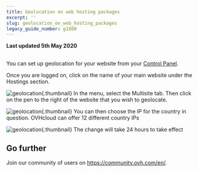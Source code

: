 ```yaml
---
title: Geolocation on web hosting packages
excerpt: ''
slug: geolocation_on_web_hosting_packages
legacy_guide_number: g1880
---
```


**Last updated 5th May 2020**

## 
You can set up geolocation for your website from your [Control Panel](https://ca.ovh.com/auth/?action=gotomanager&from=https://www.ovh.com/sg/&ovhSubsidiary=sg).

Once you are logged on, click on the name of your main website under the Hostings section.

![geolocation](images/2792.png){.thumbnail}
In the menu, select the Multisite tab.
Then click on the pen to the right of the website that you wish to geolocate.

![geolocation](images/2793.png){.thumbnail}
You can then choose the IP for the country in question. 
OVHcloud can offer 12 different country IPs

![geolocation](images/2794.png){.thumbnail}
The change will take 24 hours to take effect

## Go further

Join our community of users on <https://community.ovh.com/en/>.
